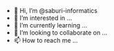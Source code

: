 - 👋 Hi, I’m @saburi-informatics
- 👀 I’m interested in ...
- 🌱 I’m currently learning ...
- 💞️ I’m looking to collaborate on ...
- 📫 How to reach me ...

<!---
saburi-informatics/saburi-informatics is a ✨ special ✨ repository because its `README.md` (this file) appears on your GitHub profile.
You can click the Preview link to take a look at your changes.
--->
